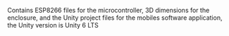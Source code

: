 Contains ESP8266 files for the microcontroller, 3D dimensions for the enclosure, and the Unity project files for the mobiles software application, the Unity version is Unity 6 LTS
